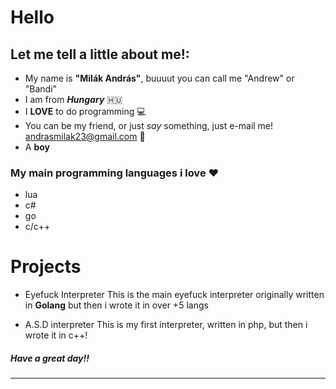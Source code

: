 


# Hello



## Let me tell a little about me!:
- My name is **"Milák András"**, buuuut you can call me "Andrew"  or  "Bandi" 
- I am from ***Hungary*** 🇭🇺
- I **LOVE** to do programming 💻
- You can be my friend, or just *say* something, just e-mail me! andrasmilak23@gmail.com 📧
- A **boy** 

### My main **programming** languages i love ♥️

- lua
- c#
- go
- c/c++


# Projects

- Eyefuck Interpreter
This is the main eyefuck interpreter originally written in **Golang** but then i wrote it in over +5 langs

- A.S.D interpreter
This is my first interpreter, written in php, but then i wrote it in c++!

<h5>
  Have a great day!!
</h5>

<hr>
